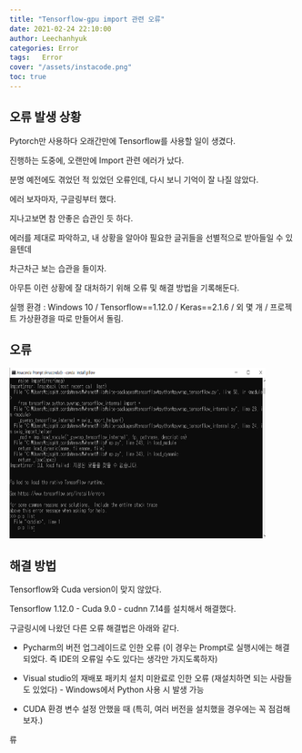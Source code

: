 ```yaml
---
title: "Tensorflow-gpu import 관련 오류"
date: 2021-02-24 22:10:00
author: Leechanhyuk
categories: Error
tags:	Error
cover: "/assets/instacode.png"
toc: true
---
```


## 오류 발생 상황

Pytorch만 사용하다 오래간만에 Tensorflow를 사용할 일이 생겼다.

진행하는 도중에, 오랜만에 Import 관련 에러가 났다.

분명 예전에도 겪었던 적 있었던 오류인데, 다시 보니 기억이 잘 나질 않았다.

에러 보자마자, 구글링부터 했다.

지나고보면 참 안좋은 습관인 듯 하다.

에러를 제대로 파악하고, 내 상황을 알아야 필요한 글귀들을 선별적으로 받아들일 수 있을텐데

차근차근 보는 습관을 들이자.

아무튼 이런 상황에 잘 대처하기 위해 오류 및 해결 방법을 기록해둔다.

실행 환경 : Windows 10 / Tensorflow==1.12.0 / Keras==2.1.6 / 외 몇 개 / 프로젝트 가상환경을 따로 만들어서 돌림.

## 오류

<img src="/_posts/daily/20210224/error.png" width="450px" height="300px" title="title" alt="title">

## 해결 방법

Tensorflow와 Cuda version이 맞지 않았다.

Tensorflow 1.12.0 - Cuda 9.0 - cudnn 7.14를 설치해서 해결했다.

구글링시에 나왔던 다른 오류 해결법은 아래와 같다.

- Pycharm의 버전 업그레이드로 인한 오류 (이 경우는 Prompt로 실행시에는 해결되었다. 즉 IDE의 오류일 수도 있다는 생각만 가지도록하자)

- Visual studio의 재배포 패키치 설치 미완료로 인한 오류 (재설치하면 되는 사람들도 있었다) - Windows에서 Python 사용 시 발생 가능

- CUDA 환경 변수 설정 안했을 때 (특히, 여러 버전을 설치했을 경우에는 꼭 점검해보자.)










류